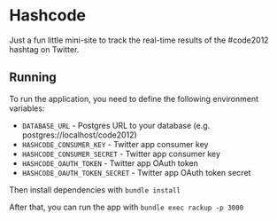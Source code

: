 # Hashcode

Just a fun little mini-site to track the real-time results of the #code2012
hashtag on Twitter.

## Running

To run the application, you need to define the following environment variables:

- `DATABASE_URL` - Postgres URL to your database (e.g. postgres://localhost/code2012)
- `HASHCODE_CONSUMER_KEY` - Twitter app consumer key
- `HASHCODE_CONSUMER_SECRET` - Twitter app consumer key
- `HASHCODE_OAUTH_TOKEN` - Twitter app OAuth token
- `HASHCODE_OAUTH_TOKEN_SECRET` - Twitter app OAuth token secret

Then install dependencies with `bundle install`

After that, you can run the app with `bundle exec rackup -p 3000`
